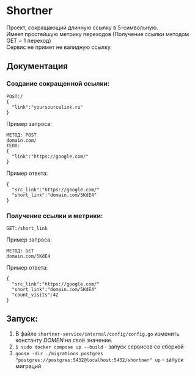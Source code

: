 # Shortner
Проект, сокращающий длинную ссылку в 5-символьную.\
Имеет простейшую метрику переходов (Получение ссылки методом GET = 1 переход)\
Сервис не примет не валидную ссылку.

## Документация
### Создание сокращенной ссылки:
```
POST:/
{
  "link":"yoursourcelink.ru"
}
```
Пример запроса:
```
МЕТОД: POST
domain.com/
ТЕЛО:
{
  "link":"https://google.com/"
}
```
Пример ответа:
```
{
  "src_link":"https://google.com/"
  "short_link":"domain.com/5KdE4"
}
```
### Получение ссылки и метрики:
```
GET:/short_link
```
Пример запроса:
```
МЕТОД: GET
domain.com/5KdE4
```
Пример ответа:
```
{
  "src_link":"https://google.com/"
  "short_link":"domain.com/5KdE4"
  "count_visits":42
}
```


## Запуск:
1) В файле `shortner-service/internal/config/config.go` изменить константу *DOMEN* на своё значение.
2) `$ sudo docker compose up --build` - запуск сервисов со сборкой
3) `goose -dir ./migrations postgres "postgres://postgres:5432@localhost:5432/shortner" up` - запуск миграций


